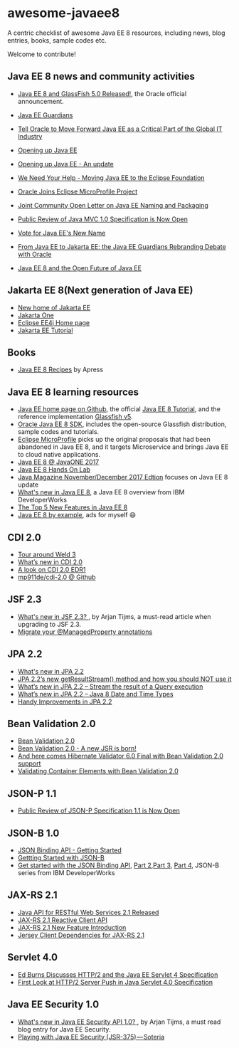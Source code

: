 # awesome-javaee8

A centric checklist of awesome Java EE 8 resources, including news, blog entries, books, sample codes etc. 

Welcome to contribute!


## Java EE 8 news and community activities

* [Java EE 8 and GlassFish 5.0 Released!](https://blogs.oracle.com/theaquarium/java-ee-8-is-final-and-glassfish-50-is-released), the Oracle official announcement.
* [Java EE Guardians](https://javaee-guardians.io/)
* [Tell Oracle to Move Forward Java EE as a Critical Part of the Global IT Industry](https://www.change.org/p/larry-ellison-tell-oracle-to-move-forward-java-ee-as-a-critical-part-of-the-global-it-industry)
* [Opening up Java EE](https://blogs.oracle.com/theaquarium/opening-up-java-ee)
* [Opening up Java EE - An update](https://blogs.oracle.com/theaquarium/opening-up-ee-update)
* [We Need Your Help - Moving Java EE to the Eclipse Foundation](https://www.change.org/p/larry-ellison-tell-oracle-to-move-forward-java-ee-as-a-critical-part-of-the-global-it-industry/u/21473794?utm_medium=email&utm_source=petition_update&utm_campaign=146669&sfmc_tk=xZ%2f6z4TGoQ02piKnRtK%2bejNgWC%2bWD6nr3P%2bcjkRrgGJqXJLLTSlXDQ6alq40O5pe&j=146669&sfmc_sub=46994739&l=32_HTML&u=27789648&mid=7259882&jb=1)
* [Oracle Joins Eclipse MicroProfile Project](https://www.infoq.com/news/2017/11/oraclejoinsmicroprofile)
* [Joint Community Open Letter on Java EE Naming and Packaging](https://javaee-guardians.io/2018/01/02/joint-community-open-letter-on-java-ee-naming-and-packaging/)
* [Public Review of Java MVC 1.0 Specification is Now Open](https://www.infoq.com/news/2018/01/mvc-1.0-public-review)
* [Vote for Java EE's New Name](https://www.infoq.com/news/2018/02/JavaEENewNameJan18)
* [From Java EE to Jakarta EE: the Java EE Guardians Rebranding Debate with Oracle](https://www.infoq.com/news/2018/02/from-javaee-to-jakartaee)

* [Java EE 8 and the Open Future of Java EE ](https://dzone.com/articles/java-ee-8-and-the-open-future-of-java-ee)

## Jakarta EE 8(Next generation of Java EE)

* [New home of Jakarta EE](https://jakarta.ee/)
* [Jakarta One](https://jakartaone.org/2019/)
* [Eclipse EE4j Home page](https://projects.eclipse.org/projects/ee4j)
* [Jakarta EE Tutorial](https://eclipse-ee4j.github.io/jakartaee-tutorial)

## Books

* [Java EE 8 Recipes](https://www.apress.com/us/book/9781484235935) by Apress

## Java EE 8 learning resources

* [Java EE home page on Github](https://javaee.github.io/), the official [Java EE 8 Tutorial](https://javaee.github.io/tutorial/), and the reference implementation [Glassfish v5](https://javaee.github.io/glassfish/download).
* [Oracle Java EE 8 SDK](http://www.oracle.com/technetwork/java/javaee/downloads/index.html), includes the open-source Glassfish distribution, sample codes and tutorials.
* [Eclipse MicroProfile](http://microprofile.io) picks up the original proposals that had been abandoned in Java EE 8, and it targets Microservice and brings Java EE to cloud native applications.
* [Java EE 8 @ JavaONE 2017](https://blogs.oracle.com/theaquarium/java-ee-8-javaone-2017)
* [Java EE 8 Hands On Lab ](https://github.com/javaee/j1-hol)
* [Java Magazine November/December 2017 Edtion](http://www.javamagazine.mozaicreader.com/NovDec2017#&pageSet=12&page=0) focuses on Java EE 8 update
* [What's new in Java EE 8](https://www.ibm.com/developerworks/library/j-whats-new-in-javaee-8/), a Java EE 8 overview from IBM DeveloperWorks
* [The Top 5 New Features in Java EE 8](https://dzone.com/articles/the-top-5-new-features-in-java-ee-8)
* [Java EE 8 by example](https://hantsy.gitbooks.io/java-ee-8-by-example/content/), ads for myself :smile:

## CDI 2.0

* [Tour around Weld 3](http://weld.cdi-spec.org/news/2017/05/19/tour-around-weld-3/)
* [What’s new in CDI 2.0](http://docs.jboss.org/cdi/learn/cdi_2/slides.html)
* [A look on CDI 2.0 EDR1](https://paluch.biz/blog/144-a-look-on-cdi-2-0-edr1.html)
* [mp911de/cdi-2.0 @ Github](https://github.com/mp911de/cdi-2.0)

## JSF 2.3

* [What's new in JSF 2.3? ](http://arjan-tijms.omnifaces.org/p/jsf-23.html), by Arjan Tijms, a must-read article when upgrading to JSF 2.3.
* [Migrate your @ManagedProperty annotations](http://www.manorrock.com/blog/2013/11/01/jsf_tip_31_migrate_your_managedproperty_annotations.html)

## JPA 2.2

* [What's new in JPA 2.2](https://www.thoughts-on-java.org/whats-new-in-jpa-2-2/)
* [JPA 2.2’s new getResultStream() method and how you should NOT use it](https://www.thoughts-on-java.org/jpa-2-2s-new-stream-method-and-how-you-should-not-use-it/)
* [What’s new in JPA 2.2 – Stream the result of a Query execution](https://vladmihalcea.com/2017/07/04/whats-new-in-jpa-2-2-stream-the-result-of-a-query-execution)
* [What’s new in JPA 2.2 – Java 8 Date and Time Types](https://vladmihalcea.com/2017/06/26/whats-new-in-jpa-2-2-java-8-date-and-time-types/)
* [Handy Improvements in JPA 2.2](https://www.infoq.com/news/2018/01/improvements-jpa-22)

## Bean Validation 2.0

* [Bean Validation 2.0 ](https://dzone.com/articles/bean-validation-20)
* [Bean Validation 2.0 - A new JSR is born!](http://beanvalidation.org/news/2016/07/15/bean-validation-2-0-is-coming/)
* [And here comes Hibernate Validator 6.0 Final with Bean Validation 2.0 support](http://in.relation.to/2017/08/07/and-here-comes-hibernate-validator-60)
* [Validating Container Elements with Bean Validation 2.0](http://www.baeldung.com/bean-validation-container-elements)

## JSON-P 1.1

* [Public Review of JSON-P Specification 1.1 is Now Open](https://www.infoq.com/news/2017/03/json-processing-public-review)

## JSON-B 1.0

* [JSON Binding API - Getting Started](http://json-b.net/getting-started.html)
* [Gettting Started with JSON-B](https://www.javaindeed.com/getting-started-with-json-b/)
* [Get started with the JSON Binding API](https://www.ibm.com/developerworks/java/library/j-javaee8-json-binding-1/), [Part 2](https://www.ibm.com/developerworks/java/library/j-javaee8-json-binding-2/),[Part 3](https://www.ibm.com/developerworks/java/library/j-javaee8-json-binding-3/), [Part 4](https://www.ibm.com/developerworks/java/library/j-javaee8-json-binding-4/), JSON-B series from IBM DeveloperWorks

## JAX-RS 2.1

* [Java API for RESTful Web Services 2.1 Released](https://www.infoq.com/news/2017/08/JAX-RS-2.1-released)
* [JAX-RS 2.1 Reactive Client API](https://blogs.oracle.com/pavelbucek/jax-rs-21-reactive-client-api)
* [JAX-RS 2.1 New Feature Introduction](http://ridingthecrest.com/blog/2017/02/22/jax-rs-2_1-new-feature-introduction.html)
* [Jersey Client Dependencies for JAX-RS 2.1](https://dzone.com/articles/jersey-client-dependencies-for-jax-rs-21)

## Servlet 4.0

* [Ed Burns Discusses HTTP/2 and the Java EE Servlet 4 Specification](https://www.infoq.com/news/2015/03/burns-servlet-http2)
* [First Look at HTTP/2 Server Push in Java Servlet 4.0 Specification](https://dzone.com/articles/first-look-at-http2-server-push-in-java-servlet-40-1)

## Java EE Security 1.0

* [What's new in Java EE Security API 1.0? ](http://arjan-tijms.omnifaces.org/p/whats-new-in-java-ee-security-api-10.html),  by Arjan Tijms, a must read blog entry for Java EE Security.
* [Playing with Java EE Security (JSR-375) — Soteria](https://medium.com/@swhp/playing-with-java-ee-security-jsr-375-soteria-38e8d2b094d4)


